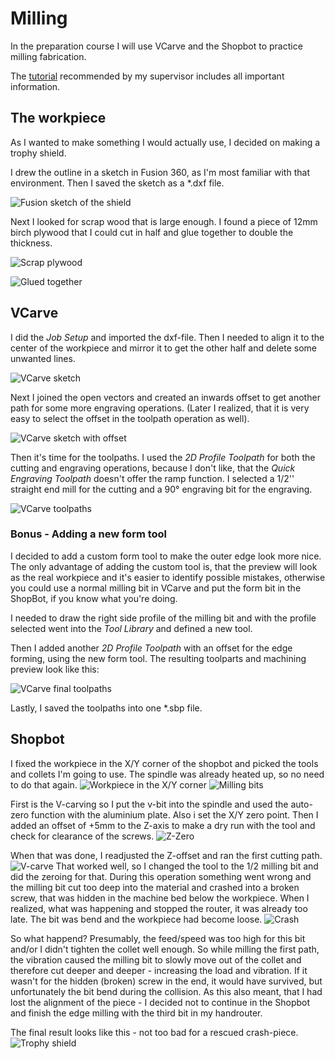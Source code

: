 # Milling
In the preparation course I will use VCarve and the Shopbot to practice milling fabrication. 

The [tutorial](https://www.youtube.com/watch?v=pGVNDf1vgSI) recommended by my supervisor includes all important information. 

## The workpiece
As I wanted to make something I would actually use, I decided on making a trophy shield. 

I drew the outline in a sketch in Fusion 360, as I'm most familiar with that environment. Then I saved the sketch as a *.dxf file. 

![Fusion sketch of the shield](../images/skjoldur_fusion.png)

Next I looked for scrap wood that is large enough. I found a piece of 12mm birch plywood that I could cut in half and glue together to double the thickness. 

![Scrap plywood](..//images/plywood1.jpg)

![Glued together](../images/plywood2.jpg)

## VCarve
I did the *Job Setup* and imported the dxf-file. Then I needed to align it to the center of the workpiece and mirror it to get the other half and delete some unwanted lines. 

![VCarve sketch](../images/skjoldur_vcarve1.png)

Next I joined the open vectors and created an inwards offset to get another path for some more engraving operations. (Later I realized, that it is very easy to select the offset in the toolpath operation as well). 

![VCarve sketch with offset](../images/skjoldur_vcarve2.png)

Then it's time for the toolpaths. 
I used the *2D Profile Toolpath* for both the cutting and engraving operations, because I don't like, that the *Quick Engraving Toolpath* doesn't offer the ramp function. 
I selected a 1/2'' straight end mill for the cutting and a 90° engraving bit for the engraving. 

![VCarve toolpaths](../images/skjoldur_vcarve3.png)

### Bonus - Adding a new form tool
I decided to add a custom form tool to make the outer edge look more nice. The only advantage of adding the custom tool is, that the preview will look as the real workpiece and it's easier to identify possible mistakes, otherwise you could use a normal milling bit in VCarve and put the form bit in the ShopBot, if you know what you're doing. 

I needed to draw the right side profile of the milling bit and with the profile selected went into the *Tool Library* and defined a new tool. 

Then I added another *2D Profile Toolpath* with an offset for the edge forming, using the new form tool. The resulting toolparts and machining preview look like this: 

![VCarve final toolpaths](../images/skjoldur_vcarve4.png)

Lastly, I saved the toolpaths into one *.sbp file. 

## Shopbot
I fixed the workpiece in the X/Y corner of the shopbot and picked the tools and collets I'm going to use. The spindle was already heated up, so no need to do that again. 
![Workpiece in the X/Y corner](../pre-fab/sb_workpiece.jpg)
![Milling bits](../pre-fab/sb_bits.jpg)

First is the V-carving so I put the v-bit into the spindle and used the auto-zero function with the aluminium plate. Also i set the X/Y zero point. Then I added an offset of +5mm to the Z-axis to make a dry run with the tool and check for clearance of the screws. 
![Z-Zero](../pre-fab/sb_zzero.jpg)

When that was done, I readjusted the Z-offset and ran the first cutting path. 
![V-carve](../pre-fab/sb_vcarve.jpg)
That worked well, so I changed the tool to the 1/2 milling bit and did the zeroing for that. During this operation something went wrong and the milling bit cut too deep into the material and crashed into a broken screw, that was hidden in the machine bed below the workpiece. When I realized, what was happening and stopped the router, it was already too late. The bit was bend and the workpiece had become loose.
![Crash](../pre-fab/sb-crash.jpg)

So what happend? Presumably, the feed/speed was too high for this bit and/or I didn't tighten the collet well enough. So while milling the first path, the vibration caused the milling bit to slowly move out of the collet and therefore cut deeper and deeper - increasing the load and vibration. 
If it wasn't for the hidden (broken) screw in the end, it would have survived, but unfortunately the bit bend during the collision.
As this also meant, that I had lost the alignment of the piece - I decided not to continue in the Shopbot and finish the edge milling with the third bit in my handrouter. 

The final result looks like this - not too bad for a rescued crash-piece. 
![Trophy shield](../pre-fab/skjoldur.jpg)




